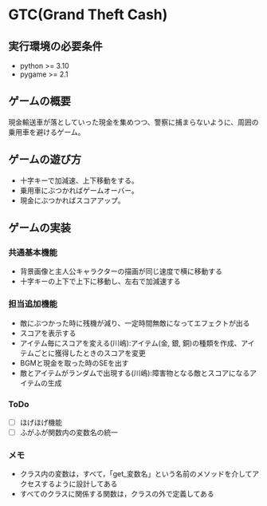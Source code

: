 # GTC(Grand Theft Cash)

## 実行環境の必要条件
* python >= 3.10
* pygame >= 2.1

## ゲームの概要
現金輸送車が落としていった現金を集めつつ、警察に捕まらないように、周囲の乗用車を避けるゲーム。

## ゲームの遊び方
* 十字キーで加減速、上下移動をする。
* 乗用車にぶつかればゲームオーバー。
* 現金にぶつかればスコアアップ。

## ゲームの実装
### 共通基本機能
* 背景画像と主人公キャラクターの描画が同じ速度で横に移動する
* 十字キーの上下で上下に移動し、左右で加減速する

### 担当追加機能
* 敵にぶつかった時に残機が減り、一定時間無敵になってエフェクトが出る
* スコアを表示する
* アイテム毎にスコアを変える(川嶋):アイテム(金, 銀, 銅)の種類を作成、アイテムごとに獲得したときのスコアを変更
* BGMと現金を取った時のSEを出す
* 敵とアイテムがランダムで出現する(川嶋):障害物となる敵とスコアになるアイテムの生成


### ToDo
- [ ] ほげほげ機能
- [ ] ふがふが関数内の変数名の統一

### メモ
* クラス内の変数は，すべて，「get_変数名」という名前のメソッドを介してアクセスするように設計してある
* すべてのクラスに関係する関数は，クラスの外で定義してある
